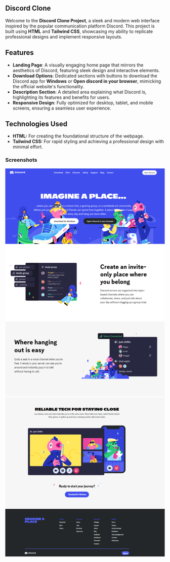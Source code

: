 ## Discord Clone  

Welcome to the **Discord Clone Project**, a sleek and modern web interface inspired by the popular communication platform Discord. This project is built using **HTML** and **Tailwind CSS**, showcasing my ability to replicate professional designs and implement responsive layouts.  

## Features  

- **Landing Page**: A visually engaging home page that mirrors the aesthetics of Discord, featuring sleek design and interactive elements.  
- **Download Options**: Dedicated sections with buttons to download the Discord app for **Windows** or **Open discord in your browser**, mimicking the official website's functionality.  
- **Description Section**: A detailed area explaining what Discord is, highlighting its features and benefits for users.  
- **Responsive Design**: Fully optimized for desktop, tablet, and mobile screens, ensuring a seamless user experience.  

## Technologies Used  

- **HTML:** For creating the foundational structure of the webpage.  
- **Tailwind CSS:** For rapid styling and achieving a professional design with minimal effort.  

### Screenshots  
![Discord Clone Screenshot](./images/SS1.png)  
![Discord Clone Screenshot](./images/SS2.png)  
![Discord Clone Screenshot](./images/SS3.png)  
![Discord Clone Screenshot](./images/SS4.png)  
